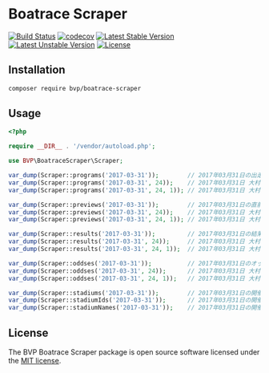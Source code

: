 # Boatrace Scraper

[![Build Status](https://github.com/BoatraceVentureProject/BoatraceScraper/workflows/Tests/badge.svg)](https://github.com/BoatraceVentureProject/BoatraceScraper/actions?query=workflow%3Atests)
[![codecov](https://codecov.io/gh/BoatraceVentureProject/BoatraceScraper/graph/badge.svg?token=Tt8DGtX4fc)](https://codecov.io/gh/BoatraceVentureProject/BoatraceScraper)
[![Latest Stable Version](https://poser.pugx.org/bvp/boatrace-scraper/v/stable)](https://packagist.org/packages/bvp/boatrace-scraper)
[![Latest Unstable Version](https://poser.pugx.org/bvp/boatrace-scraper/v/unstable)](https://packagist.org/packages/bvp/boatrace-scraper)
[![License](https://poser.pugx.org/bvp/boatrace-scraper/license)](https://packagist.org/packages/bvp/boatrace-scraper)

## Installation
```bash
composer require bvp/boatrace-scraper
```

## Usage
```php
<?php

require __DIR__ . '/vendor/autoload.php';

use BVP\BoatraceScraper\Scraper;

var_dump(Scraper::programs('2017-03-31'));        // 2017年03月31日の出走表
var_dump(Scraper::programs('2017-03-31', 24));    // 2017年03月31日 大村の出走表
var_dump(Scraper::programs('2017-03-31', 24, 1)); // 2017年03月31日 大村 1Rの出走表

var_dump(Scraper::previews('2017-03-31'));        // 2017年03月31日の直前情報
var_dump(Scraper::previews('2017-03-31', 24));    // 2017年03月31日 大村の直前情報
var_dump(Scraper::previews('2017-03-31', 24, 1)); // 2017年03月31日 大村 1Rの直前情報

var_dump(Scraper::results('2017-03-31'));         // 2017年03月31日の結果
var_dump(Scraper::results('2017-03-31', 24));     // 2017年03月31日 大村の結果
var_dump(Scraper::results('2017-03-31', 24, 1));  // 2017年03月31日 大村 1Rの結果

var_dump(Scraper::oddses('2017-03-31'));          // 2017年03月31日のオッズ
var_dump(Scraper::oddses('2017-03-31', 24));      // 2017年03月31日 大村のオッズ
var_dump(Scraper::oddses('2017-03-31', 24, 1));   // 2017年03月31日 大村 1Rのオッズ

var_dump(Scraper::stadiums('2017-03-31'));        // 2017年03月31日の開催場
var_dump(Scraper::stadiumIds('2017-03-31'));      // 2017年03月31日の開催場
var_dump(Scraper::stadiumNames('2017-03-31'));    // 2017年03月31日の開催場
```

## License
The BVP Boatrace Scraper package is open source software licensed under the [MIT license](LICENSE).
